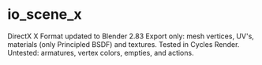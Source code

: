 # io_scene_x
DirectX X Format updated to Blender 2.83
Export only: mesh vertices, UV's, materials (only Principled BSDF) and textures.
Tested in Cycles Render. Untested: armatures, vertex colors, empties, and actions.
